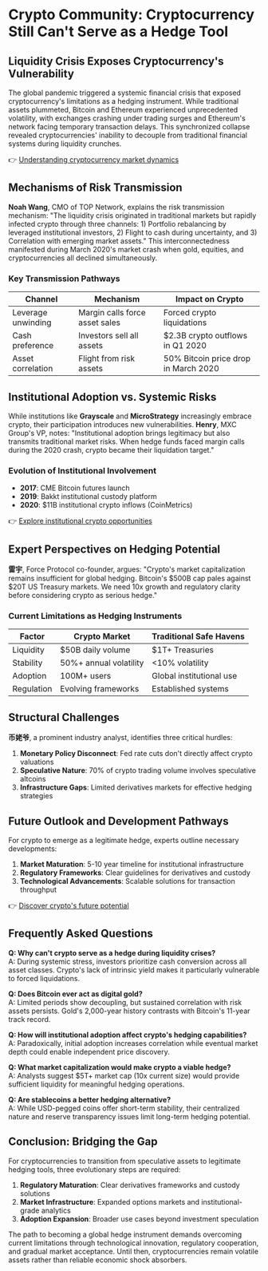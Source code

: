 # Crypto Community: Cryptocurrency Still Can't Serve as a Hedge Tool  

## Liquidity Crisis Exposes Cryptocurrency's Vulnerability  

The global pandemic triggered a systemic financial crisis that exposed cryptocurrency's limitations as a hedging instrument. While traditional assets plummeted, Bitcoin and Ethereum experienced unprecedented volatility, with exchanges crashing under trading surges and Ethereum's network facing temporary transaction delays. This synchronized collapse revealed cryptocurrencies' inability to decouple from traditional financial systems during liquidity crunches.  

👉 [Understanding cryptocurrency market dynamics](https://bit.ly/okx-bonus)  

## Mechanisms of Risk Transmission  

**Noah Wang**, CMO of TOP Network, explains the risk transmission mechanism: "The liquidity crisis originated in traditional markets but rapidly infected crypto through three channels: 1) Portfolio rebalancing by leveraged institutional investors, 2) Flight to cash during uncertainty, and 3) Correlation with emerging market assets." This interconnectedness manifested during March 2020's market crash when gold, equities, and cryptocurrencies all declined simultaneously.  

### Key Transmission Pathways  
| Channel | Mechanism | Impact on Crypto |  
|---------|-----------|------------------|  
| Leverage unwinding | Margin calls force asset sales | Forced crypto liquidations |  
| Cash preference | Investors sell all assets | $2.3B crypto outflows in Q1 2020 |  
| Asset correlation | Flight from risk assets | 50% Bitcoin price drop in March 2020 |  

## Institutional Adoption vs. Systemic Risks  

While institutions like **Grayscale** and **MicroStrategy** increasingly embrace crypto, their participation introduces new vulnerabilities. **Henry**, MXC Group's VP, notes: "Institutional adoption brings legitimacy but also transmits traditional market risks. When hedge funds faced margin calls during the 2020 crash, crypto became their liquidation target."  

### Evolution of Institutional Involvement  
- **2017**: CME Bitcoin futures launch  
- **2019**: Bakkt institutional custody platform  
- **2020**: $11B institutional crypto inflows (CoinMetrics)  

👉 [Explore institutional crypto opportunities](https://bit.ly/okx-bonus)  

## Expert Perspectives on Hedging Potential  

**雷宇**, Force Protocol co-founder, argues: "Crypto's market capitalization remains insufficient for global hedging. Bitcoin's $500B cap pales against $20T US Treasury markets. We need 10x growth and regulatory clarity before considering crypto as serious hedge."  

### Current Limitations as Hedging Instruments  
| Factor | Crypto Market | Traditional Safe Havens |  
|--------|---------------|-------------------------|  
| Liquidity | $50B daily volume | $1T+ Treasuries |  
| Stability | 50%+ annual volatility | <10% volatility |  
| Adoption | 100M+ users | Global institutional use |  
| Regulation | Evolving frameworks | Established systems |  

## Structural Challenges  

**币姥爷**, a prominent industry analyst, identifies three critical hurdles:  
1. **Monetary Policy Disconnect**: Fed rate cuts don't directly affect crypto valuations  
2. **Speculative Nature**: 70% of crypto trading volume involves speculative altcoins  
3. **Infrastructure Gaps**: Limited derivatives markets for effective hedging strategies  

## Future Outlook and Development Pathways  

For crypto to emerge as a legitimate hedge, experts outline necessary developments:  
1. **Market Maturation**: 5-10 year timeline for institutional infrastructure  
2. **Regulatory Frameworks**: Clear guidelines for derivatives and custody  
3. **Technological Advancements**: Scalable solutions for transaction throughput  

👉 [Discover crypto's future potential](https://bit.ly/okx-bonus)  

## Frequently Asked Questions  

**Q: Why can't crypto serve as a hedge during liquidity crises?**  
A: During systemic stress, investors prioritize cash conversion across all asset classes. Crypto's lack of intrinsic yield makes it particularly vulnerable to forced liquidations.  

**Q: Does Bitcoin ever act as digital gold?**  
A: Limited periods show decoupling, but sustained correlation with risk assets persists. Gold's 2,000-year history contrasts with Bitcoin's 11-year track record.  

**Q: How will institutional adoption affect crypto's hedging capabilities?**  
A: Paradoxically, initial adoption increases correlation while eventual market depth could enable independent price discovery.  

**Q: What market capitalization would make crypto a viable hedge?**  
A: Analysts suggest $5T+ market cap (10x current size) would provide sufficient liquidity for meaningful hedging operations.  

**Q: Are stablecoins a better hedging alternative?**  
A: While USD-pegged coins offer short-term stability, their centralized nature and reserve transparency issues limit long-term hedging potential.  

## Conclusion: Bridging the Gap  

For cryptocurrencies to transition from speculative assets to legitimate hedging tools, three evolutionary steps are required:  
1. **Regulatory Maturation**: Clear derivatives frameworks and custody solutions  
2. **Market Infrastructure**: Expanded options markets and institutional-grade analytics  
3. **Adoption Expansion**: Broader use cases beyond investment speculation  

The path to becoming a global hedge instrument demands overcoming current limitations through technological innovation, regulatory cooperation, and gradual market acceptance. Until then, cryptocurrencies remain volatile assets rather than reliable economic shock absorbers.